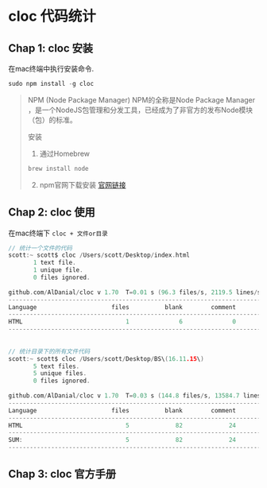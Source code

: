 # cloc 代码统计

## Chap 1: cloc 安装
   
在mac终端中执行安装命令.
```c
sudo npm install -g cloc
```

> NPM (Node Package Manager)
> NPM的全称是Node Package Manager ，是一个NodeJS包管理和分发工具，已经成为了非官方的发布Node模块（包）的标准。
>
> 安装 
> 1. 通过Homebrew
>  ```c
>  brew install node
>  ```
> 2. npm官网下载安装 [官网链接]()
>

## Chap 2: cloc 使用
   
在mac终端下 `cloc + 文件or目录`

```C
// 统计一个文件的代码
scott:~ scott$ cloc /Users/scott/Desktop/index.html 
       1 text file.
       1 unique file.                              
       0 files ignored.
 
github.com/AlDanial/cloc v 1.70  T=0.01 s (96.3 files/s, 2119.5 lines/s)
-------------------------------------------------------------------------------
Language                     files          blank        comment           code
-------------------------------------------------------------------------------
HTML                             1              6              0             16
-------------------------------------------------------------------------------
 
 
// 统计目录下的所有文件代码
scott:~ scott$ cloc /Users/scott/Desktop/BS\(16.11.15\) 
       5 text files.
       5 unique files.                              
       0 files ignored.
 
github.com/AlDanial/cloc v 1.70  T=0.03 s (144.8 files/s, 13584.7 lines/s)
-------------------------------------------------------------------------------
Language                     files          blank        comment           code
-------------------------------------------------------------------------------
HTML                             5             82             24            363
-------------------------------------------------------------------------------
SUM:                             5             82             24            363
-------------------------------------------------------------------------------

```

## Chap 3: cloc 官方手册
   

